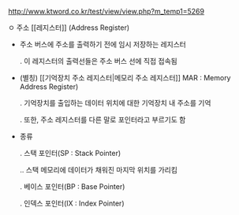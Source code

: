 <http://www.ktword.co.kr/test/view/view.php?m_temp1=5269>

ㅇ 주소 [[레지스터]] (Address Register)

- 주소 버스에 주소를 출력하기 전에 임시 저장하는 레지스터

  . 이 레지스터의 출력선들은 주소 버스 선에 직접 접속됨

 - (별칭) [[기억장치 주소 레지스터|메모리 주소 레지스터]] MAR : Memory Address Register)

    . 기억장치를 출입하는 데이터 위치에 대한 기억장치 내 주소를 기억

    . 또한, 주소 레지스터를 다른 말로 포인터라고 부르기도 함

 - 종류 

    . 스택 포인터(SP : Stack Pointer)

    .. 스택 메모리에 데이터가 채워진 마지막 위치를 가리킴

    . 베이스 포인터(BP : Base Pointer)

    . 인덱스 포인터(IX : Index Pointer)
